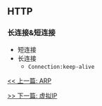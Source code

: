 ## HTTP

### 长连接&短连接

* 短连接
* 长连接
    * `Connection:keep-alive`


[<< 上一篇: ARP](8-网络通信/ARP.md)

[>> 下一篇: 虚拟IP](8-网络通信/虚拟IP.md)
